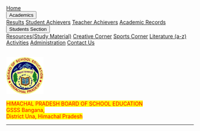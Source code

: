 <html lang= "en">
<html>
<head>
<meta name= "viewport" content="width=device-vidth, initial-scale= 1, maximum-scale=1, user-scalable=no">
<link rel="stylesheet" type= "text/css" href="gsss.css" />
<link rel=" icon" href="/hpbose.ICO" type="image/x-icon"/>
<link rel="shortcut icon" href="/hpbose.ICO" type="image/x-icon"/>
<meta property="og:image" content="https://i.imgur.com/DG2HG8s.png">
<link rel="apple-touch-icon" sizes="152x152" href="/apple-touch-icon-152x152-precomposed.png"/>
<link rel="apple-touch-icon" sizes="120x120" href="/apple-touch-icon-120x120-precomposed.png"/>
<title>
Home | GSSSBangana
</title>
<link rel="stylesheets" href="gsss.csss">
<style>
p span {
        background-color: yellow;
      }
</style>
<body>

<div class="navbar">
  <a class = "active" href="home.html">Home</a>
  
  <div class="dropdown">
    <button class="dropbtn">Academics 
      <i class="fa fa-caret-down"></i>
    </button>
    <div class="dropdown-content">
      <a href="Results.html">Results</a>
   <a  href="#">Student Achievers</a>
      <a href="Teacher Achievers.html">Teacher Achievers</a>
<a href="Academic Records.html">Academic Records</a>
   </div></div>
      <div class="dropdown">
    <button class="dropbtn">Students Section
      <i class="fa fa-caret-down"></i>
    </button>
    <div class="dropdown-content">
      <a href="Resources(Study Material).html">Resources(Study Material)</a>
      <a href="Creative Corner.html">Creative Corner</a>
      <a href="Sports Corner.html">Sports Corner</a>
 <a href="Literature (a-z).html">Literature (a-z)</a>
    </div>
  </div> 
<a href="Activities.html">Activities</a>
<a href="Administration.html">Administration</a>
<a href="Contacts.html">Contact Us</a>

  </a>
</div>



</head>
<body>
<br>

<a href="https://gsssbangana.github.io/"><img src="hpboard.png" width="100"></a>
&nbsp; &nbsp;<p><span> <font color="red"> HIMACHAL PRADESH BOARD OF SCHOOL EDUCATION
<br>
 GSSS Bangana,
<br>District Una, Himachal Pradesh</span></p> <hr>
</body>
</html>
